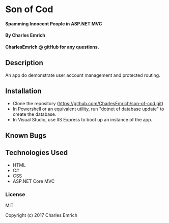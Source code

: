 # Son of Cod
#### Spamming Innocent People in ASP.NET MVC

#### By Charles Emrich
#### CharlesEmrich @ gitHub for any questions.

## Description
An app do demonstrate user account management and protected routing.

## Installation

* Clone the repository (https://github.com/CharlesEmrich/son-of-cod.git)
* In Powershell or an equivalent utility, run "dotnet ef database update" to create the database.
* In Visual Studio, use IIS Express to boot up an instance of the app.

## Known Bugs

## Technologies Used

* HTML
* C#
* CSS
* ASP.NET Core MVC

### License

MIT

Copyright (c) 2017 Charles Emrich
